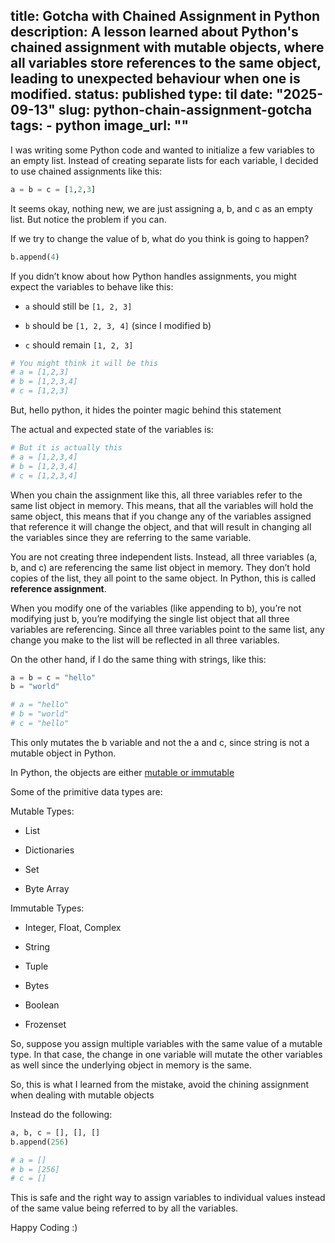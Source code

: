 title: Gotcha with Chained Assignment in Python
description: A lesson learned about Python's chained assignment with mutable objects, where all variables store references to the same object, leading to unexpected behaviour when one is modified.
status: published
type: til
date: "2025-09-13"
slug: python-chain-assignment-gotcha
tags:
    - python
image_url: ""
---

I was writing some Python code and wanted to initialize a few variables to an empty list. Instead of creating separate lists for each variable, I decided to use chained assignments like this:

```python
a = b = c = [1,2,3]
```

It seems okay, nothing new, we are just assigning a, b, and c as an empty list. But notice the problem if you can.

If we try to change the value of b, what do you think is going to happen?

```python
b.append(4)
```

If you didn’t know about how Python handles assignments, you might expect the variables to behave like this:

* `a` should still be `[1, 2, 3]`
    
* `b` should be `[1, 2, 3, 4]` (since I modified b)
    
* `c` should remain `[1, 2, 3]`
    

```python
# You might think it will be this
# a = [1,2,3]
# b = [1,2,3,4]
# c = [1,2,3]
```

But, hello python, it hides the pointer magic behind this statement

The actual and expected state of the variables is:

```python
# But it is actually this
# a = [1,2,3,4]
# b = [1,2,3,4]
# c = [1,2,3,4]
```

When you chain the assignment like this, all three variables refer to the same list object in memory. This means, that all the variables will hold the same object, this means that if you change any of the variables assigned that reference it will change the object, and that will result in changing all the variables since they are referring to the same variable.

You are not creating three independent lists. Instead, all three variables (a, b, and c) are referencing the same list object in memory. They don’t hold copies of the list, they all point to the same object. In Python, this is called **reference assignment**.

When you modify one of the variables (like appending to b), you’re not modifying just b, you’re modifying the single list object that all three variables are referencing. Since all three variables point to the same list, any change you make to the list will be reflected in all three variables.

On the other hand, if I do the same thing with strings, like this:

```python
a = b = c = "hello"
b = "world"

# a = "hello"
# b = "world"
# c = "hello"
```

This only mutates the b variable and not the a and c, since string is not a mutable object in Python.

In Python, the objects are either [mutable or immutable](https://realpython.com/python-mutable-vs-immutable-types/)

Some of the primitive data types are:

Mutable Types:

* List
    
* Dictionaries
    
* Set
    
* Byte Array
    

Immutable Types:

* Integer, Float, Complex
    
* String
    
* Tuple
    
* Bytes
    
* Boolean
    
* Frozenset
    

So, suppose you assign multiple variables with the same value of a mutable type. In that case, the change in one variable will mutate the other variables as well since the underlying object in memory is the same.

So, this is what I learned from the mistake, avoid the chining assignment when dealing with mutable objects

Instead do the following:

```python
a, b, c = [], [], []
b.append(256)

# a = []
# b = [256]
# c = []
```

This is safe and the right way to assign variables to individual values instead of the same value being referred to by all the variables.

Happy Coding :)
